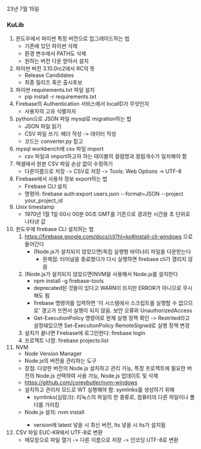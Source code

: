 23년 7월 15일

### KuLib
1. 윈도우에서 파이썬 특정 버전으로 업그레이드하는 법
    - 기존에 있던 파이썬 삭제
    - 환경 변수에서 PATH도 삭제
    - 원하는 버전 다운 받아서 설치
2. 파이썬 버전 3.10.0rc2에서 RC의 뜻
    - Release Candidates
    - 최종 릴리즈 혹은 출시후보
3. 파이썬 requirements.txt 파일 설치
    - pip install -r requirements.txt
4. Firebase의 Authentication 서비스에서 localID가 무엇인지
    - 사용자의 고유 식별자자
5. python으로 JSON 파일 mysql로 migration하는 법
    - JSON 파일 읽기
    - CSV 파일 쓰기: 헤더 작성 -> 데이터 작성
    - 코드는 converter.py 참고
6. mysql workbench에 csv 파일 import
    - csv 파일과 import하고자 하는 테이블의 컬럼명과 컬럼개수가 일치해야 함
7. 액셀에서 원본 CSV 파일 손상 없이 수정하기
    - 다른이름으로 저장 -> CSV로 저장 -> Tools: Web Options -> UTF-8
8. Firebase에서 사용자 정보 export하는 법
    - Firebase CLI 설치
    - 명령어: firebase auth:export users.json --format=JSON --project your_project_id
9. Unix timestamp
    - 1970년 1월 1일 00시 00분 00초 GMT를 기준으로 경과한 시간을 초 단위로 나타낸 값
10. 윈도우에 firebase CLI 설치하는 법
    1. https://firebase.google.com/docs/cli?hl=ko#install-cli-windows 으로 들어간다
        - (Node.js가 설치되지 않았으면)독립 실행형 바이너리 파일을 다운받는다
            - 문제점: 터미널을 종료했다가 다시 실행하면 firebase cli가 열리지 않음
    2. (Node.js가 설치되지 않았으면)NVM을 사용해서 Node.js를 설치한다
        - npm install -g firebase-tools
        - deprecated된 것들이 있다고 WARN이 뜨지만 ERROR가 아니므로 무시해도 됨
        - firebase 명령어를 입력하면 '이 시스템에서 스크립트를 실행할 수 없으므로' 경고가 뜨면서 실행이 되지 않음. 보안 오류와 UnauthorizedAccess
        - Get-ExecutionPolicy 명령어로 현재 실행 정책 확인 -> Restrited라고 설정돼있으면 Set-ExecutionPolicy RemoteSigned로 실행 정책 변경
    3. 설치가 끝나면 Firebase에 로그인한다: firebase login
    4. 프로젝트 나열: firebase projects:list
11. NVM
    - Node Version Manager
    - Node.js의 버전을 관리하는 도구
    - 장점: 다양한 버전의 Node.js 설치하고 관리 가능, 특정 프로젝트에 필요한 버전의 Node.js 선택하여 사용 가능, Node.js 업데이트 및 삭제
    - https://github.com/coreybutler/nvm-windows
    - 설치하고 관리자 모드로 WT 실행해야 함: symlinks를 생성하기 위해
        - symlinks(심링크): 리눅스의 파일의 한 종류로, 컴퓨터의 다른 파일이나 폴더를 가리킴
    - Node.js 설치: nvm install <version>
        - version에 latest 넣을 시 최신 버전, lts 넣을 시 lts가 설치됨
12. CSV 파일 EUC-KR에서 UTF-8로 변환
    - 메모장으로 파일 열기 -> 다른 이름으로 저장 -> 인코딩 UTF-8로 변환